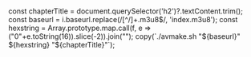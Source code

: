 # 
const chapterTitle = document.querySelector('h2')?.textContent.trim();
const baseurl = i.baseurl.replace(/[^\/]+\.m3u8$/, 'index.m3u8');
const hexstring = Array.prototype.map.call(f, e => ("0"+e.toString(16)).slice(-2)).join("");
copy(`./avmake.sh "${baseurl}" ${hexstring} "${chapterTitle}"`);
